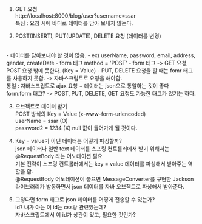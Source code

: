 1. GET 요청
<br> http://localhost:8000/blog/user?username=ssar
<br> 특징 : 요청 시에 바디로 데이터를 담아 보내지 않는다.

2. POST(INSERT), PUT(UPDATE), DELETE 요청 (데이터를 변경)
<br>
- 데이터를 담아보내야 할 것이 많음.
- ex) userName, password, email, address, gender, createDate
- form 태그 method = 'POST' 
- form 태그 -> GET 요청, POST 요청 밖에 못한다. (Key = Value)
- PUT, DELETE 요청을 할 때는 fomr 태그를 사용하지 못함. -> 자바스크립트로 요청을 해야함.
<br> 통일 : 자바스크립트로 ajax 요청 + 데이터는 json으로 통일하는 것이 좋다
<br> form:form 태그? -> POST, PUT, DELETE, GET 요청도 가능한 태그가 있기는 하다.

3. 오브젝트로 데이터 받기
<br> POST 방식의 Key = Value (x-www-form-urlencoded)
<br> userName = ssar (O)
<br> password2 = 1234 (X) null 값이 들어가게 될 것이다.


4. Key = value가 아닌 데이터는 어떻게 파싱할까?
<br> json 데이터나 일반 text 데이터를 스프링 컨트롤러에서 받기 위해서는 @RequestBody 라는 어노테이션 필요
<br> 기본 전략이 스프링 컨트롤러에서는 key = value 데이터를 파싱해서 받아주는 역할을 함.
<br> @RequestBody 어노테이션이 붙으면 MessageConverter를 구현한 Jackson 라이브러리가 발동하면서 json 데이터를 자바 오브젝트로 파싱해서 받아준다.

5. 그렇다면 form 태그로 json 데이터를 어떻게 전송할 수 있는가?
<br> id? 내가 아는 이 id는 css랑 관련있는데?
<br> 자바스크립트에서 이 id가 상관이 있고, 필요한 것인가?
